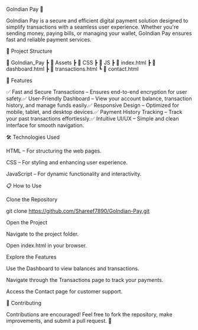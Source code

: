 GoIndian Pay 💸

GoIndian Pay is a secure and efficient digital payment solution designed to simplify transactions with a seamless user experience. Whether you're sending money, paying bills, or managing your wallet, GoIndian Pay ensures fast and reliable payment services.

📂 Project Structure

📂 GoIndian_Pay
 ┣ 📂 Assets
 ┣ 📂 CSS
 ┣ 📂 JS
 ┣ 📄 index.html
 ┣ 📄 dashboard.html
 ┣ 📄 transactions.html
 ┗ 📄 contact.html

🚀 Features

✅ Fast and Secure Transactions – Ensures end-to-end encryption for user safety.✅ User-Friendly Dashboard – View your account balance, transaction history, and manage funds easily.✅ Responsive Design – Optimized for mobile, tablet, and desktop devices.✅ Payment History Tracking – Track your past transactions effortlessly.✅ Intuitive UI/UX – Simple and clean interface for smooth navigation.

🛠️ Technologies Used

HTML – For structuring the web pages.

CSS – For styling and enhancing user experience.

JavaScript – For dynamic functionality and interactivity.

📋 How to Use

Clone the Repository

git clone https://github.com/Shareef7890/GoIndian-Pay.git

Open the Project

Navigate to the project folder.

Open index.html in your browser.

Explore the Features

Use the Dashboard to view balances and transactions.

Navigate through the Transactions page to track your payments.

Access the Contact page for customer support.



🤝 Contributing

Contributions are encouraged! Feel free to fork the repository, make improvements, and submit a pull request. 🚀
